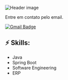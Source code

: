![Header image](https://github.com/halleferreira/halleferreira/assets/142162182/5737c0be-3cc8-4c03-aa11-0914050e839b)



Entre em contato pelo email.


[![Gmail Badge](https://img.shields.io/badge/-Gmail-d14836?style=flat-square&logo=Gmail&logoColor=white&link=mail@eng.hallef@gmail.com)](mailto:mail@eng.hallef@gmail.com)

## ⚡ Skills:
- Java
- Spring Boot
- Software Engineering
- ERP
  
